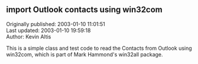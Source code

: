 ## import Outlook contacts using win32com  
Originally published: 2003-01-10 11:01:51  
Last updated: 2003-01-10 19:59:18  
Author: Kevin Altis  
  
This is a simple class and test code to read the Contacts from Outlook using win32com, which is part of Mark Hammond's win32all package.